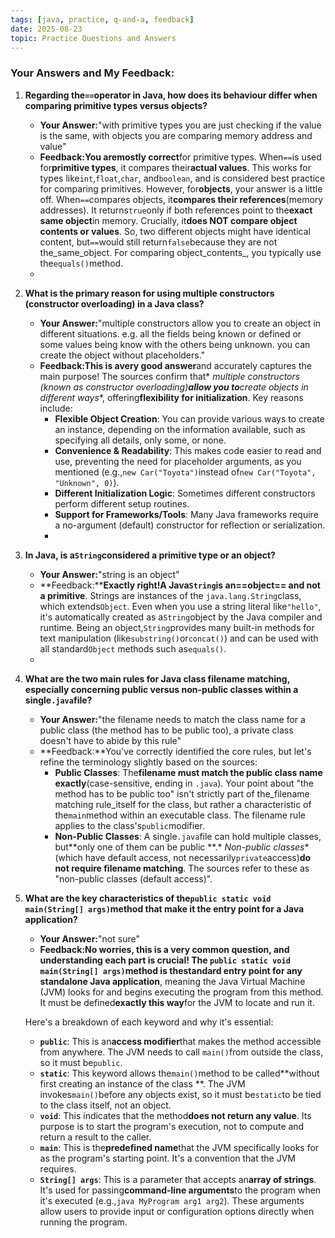 ```yaml
---
tags: [java, practice, q-and-a, feedback]
date: 2025-08-23
topic: Practice Questions and Answers
---
```


### Your Answers and My Feedback:


1. **Regarding the`==`operator in Java, how does its behaviour differ when comparing primitive types versus objects?**

	- **Your Answer:**"with primitive types you are just checking if the value is the same, with objects you are
	  comparing memory address and value"
	- **Feedback:**You are**mostly correct**for primitive types. When`==`is used for**primitive types**, it compares
	  their**actual values**. This works for types like`int`,`float`,`char`, and`boolean`, and is considered best
	  practice for comparing primitives. However, for**objects**, your answer is a little off. When`==`compares objects,
	  it**compares their references**(memory addresses). It returns`true`only if both references point to the**exact
	  same object**in memory. Crucially, it**does NOT compare object contents or values**. So, two different objects
	  might have identical content, but`==`would still return`false`because they are not the_same_object. For comparing
	  object_contents\_, you typically use the`equals()`method.
	-

1. **What is the primary reason for using multiple constructors (constructor overloading) in a Java class?**

	- **Your Answer:**"multiple constructors allow you to create an object in different situations. e.g. all the fields
	  being known or defined or some values being know with the others being unknown. you can create the object without
	  placeholders."
	- **Feedback:**This is a**very good answer**and accurately captures the main purpose! The sources confirm that\*
	  *multiple constructors (known as constructor overloading)**allow you to**create objects in different ways*\*,
	  offering**flexibility for initialization**. Key reasons include:
		- **Flexible Object Creation**: You can provide various ways to create an instance, depending on the information
		  available, such as specifying all details, only some, or none.
		- **Convenience & Readability**: This makes code easier to read and use, preventing the need for placeholder
		  arguments, as you mentioned (e.g.,`new Car("Toyota")`instead of`new Car("Toyota", "Unknown", 0)`).
		- **Different Initialization Logic**: Sometimes different constructors perform different setup routines.
		- **Support for Frameworks/Tools**: Many Java frameworks require a no-argument (default) constructor for
		  reflection or serialization.
		-

1. **In Java, is a`String`considered a primitive type or an object?**

	- **Your Answer:**"string is an object"
	- \*\*Feedback:\*\***Exactly right!**A Java`String`is an**==object== and not a primitive**. Strings are instances of
	  the
	  `java.lang.String`class, which extends`Object`. Even when you use a string literal like`"hello"`, it's
	  automatically created as a`String`object by the Java compiler and runtime. Being an object,`String`provides many
	  built-in methods for text manipulation (like`substring()`or`concat()`) and can be used with all standard`Object`
	  methods such as`equals()`.
	-

1. **What are the two main rules for Java class filename matching, especially concerning public versus non-public
   classes within a single`.java`file?**

	- **Your Answer:**"the filename needs to match the class name for a public class (the method has to be public too),
	  a private class doesn't have to abide by this rule"
	- \*\*Feedback:\*\*You've correctly identified the core rules, but let's refine the terminology slightly based on
	  the
	  sources:
		- **Public Classes**: The**filename must match the public class name exactly**(case-sensitive, ending in
		  `.java`). Your point about "the method has to be public too" isn't strictly part of the_filename matching
		  rule_itself for the class, but rather a characteristic of the`main`method within an executable class. The
		  filename rule applies to the class's`public`modifier.
		- **Non-Public Classes**: A single`.java`file can hold multiple classes, but**only one of them can be public
		  **.\*
		  *Non-public classes*\*(which have default access, not necessarily`private`access)**do not require filename
		  matching**. The sources refer to these as "non-public classes (default access)".

1. **What are the key characteristics of the`public static void main(String[] args)`method that make it the entry point
   for a Java application?**

	- **Your Answer:**"not sure"
	- **Feedback:**No worries, this is a very common question, and understanding each part is crucial! The
	  `public static void main(String[] args)`method is the**standard entry point for any standalone Java application**,
	  meaning the Java Virtual Machine (JVM) looks for and begins executing the program from this method. It must be
	  defined**exactly this way**for the JVM to locate and run it.

   Here's a breakdown of each keyword and why it's essential:

	- **`public`**: This is an**access modifier**that makes the method accessible from anywhere. The JVM needs to call
	  `main()`from outside the class, so it must be`public`.
	- **`static`**: This keyword allows the`main()`method to be called\*\*without first creating an instance of the
	  class
	  \*\*. The JVM invokes`main()`before any objects exist, so it must be`static`to be tied to the class itself, not an
	  object.
	- **`void`**: This indicates that the method**does not return any value**. Its purpose is to start the program's
	  execution, not to compute and return a result to the caller.
	- **`main`**: This is the**predefined name**that the JVM specifically looks for as the program's starting point.
	  It's a convention that the JVM requires.
	- **`String[] args`**: This is a parameter that accepts an**array of strings**. It's used for passing**command-line
	  arguments**to the program when it's executed (e.g.,`java MyProgram arg1 arg2`). These arguments allow users to
	  provide input or configuration options directly when running the program.
